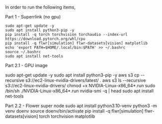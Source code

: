 In order to run the following items, 

Part 1 - Superrlink (no gpu)
```
sudo apt-get update -y
sudo apt install python3-pip -y
pip install -q torch torchvision torchaudio --index-url https://download.pytorch.org/whl/cpu
pip install -q flwr[simulation] flwr-datasets[vision] matplotlib
echo 'export PATH=$HOME/.local/bin:$PATH' >> ~/.bashrc
source ~/.bashrc
sudo apt install net-tools
```

Part 2.1 - GPU image

sudo apt-get update -y
sudo apt install python3-pip -y
aws s3 cp --recursive s3://ec2-linux-nvidia-drivers/latest/ .
aws s3 ls --recursive s3://ec2-linux-nvidia-drivers/
chmod +x NVIDIA-Linux-x86_64*.run
sudo /bin/sh ./NVIDIA-Linux-x86_64*.run
nvidia-smi -q | head
sudo apt install net-tools

Part 2.2 - Flower super node
sudo apt install python3.10-venv
python3 -m venv doenv
source doenv/bin/activate
pip install -q flwr[simulation] flwr-datasets[vision] torch torchvision matplotlib

